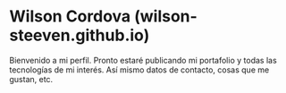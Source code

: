 # Wilson Cordova (wilson-steeven.github.io)
Bienvenido a mi perfil. 
Pronto estaré publicando mi portafolio y todas las tecnologías de mi interés.
Así mismo datos de contacto, cosas que me gustan, etc.
